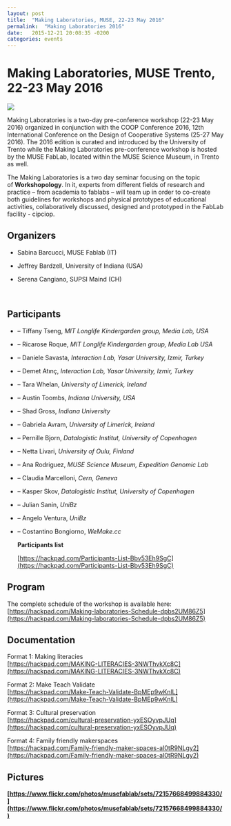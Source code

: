 ```yaml
---
layout: post
title:  "Making Laboratories, MUSE, 22-23 May 2016"
permalink:  "Making Laboratories 2016"
date:   2015-12-21 20:08:35 -0200
categories: events
---
```


<h1>Making Laboratories, MUSE Trento, 22-23 May 2016 </h1>

![](http://fablab.muse.it/wp-content/uploads/2016/03/panoramica_small.jpg)

<p>Making Laboratories is a two-day pre-conference workshop (22-23 May 2016) organized in conjunction with the COOP Conference 2016, 12th International Conference on the Design of Cooperative Systems (25-27 May 2016). The 2016 edition is curated and introduced by the University of Trento while the Making Laboratories pre-conference workshop is hosted by the MUSE FabLab, located within the MUSE Science Museum, in Trento as well.

The Making Laboratories is a two day seminar focusing on the topic of **Workshopology**. In it, experts from different fields of research and practice – from academia to fablabs – will team up in order to co-create both guidelines for workshops and physical prototypes of educational activities, collaboratively discussed, designed and prototyped in the FabLab facility - cipciop. </p>

## Organizers

- Sabina Barcucci, MUSE Fablab (IT)

- Jeffrey Bardzell, University of Indiana (USA)

- Serena Cangiano, SUPSI Maind (CH)

  ​



## Participants

- – Tiffany Tseng, *MIT Longlife Kindergarden group, Media Lab, USA*

- – Ricarose Roque, *MIT Longlife Kindergarden group, Media Lab USA*

- – Daniele Savasta, *Interaction Lab, Yasar University, Izmir, Turkey*

- – Demet Atınç, *Interaction Lab, Yasar University, Izmir, Turkey*

- – Tara Whelan, *University of Limerick, Ireland*

- – Austin Toombs, *Indiana University, USA*

- – Shad Gross, *Indiana University*

- – Gabriela Avram, *University of Limerick, Ireland*

- – Pernille Bjorn, *Datalogistic Institut, University of Copenhagen*

- – Netta Livari, *University of Oulu, Finland*

- – Ana Rodriguez, *MUSE Science Museum, Expedition Genomic Lab*

- – Claudia Marcelloni, *Cern, Geneva*

- – Kasper Skov, *Datalogistic Institut, University of Copenhagen*

- – Julian Sanin, *UniBz*

- – Angelo Ventura, *UniBz*

- – Costantino Bongiorno, *WeMake.cc*

  **Participants list**

  [https://hackpad.com/Participants-List-Bbv53Eh9SgC](https://hackpad.com/Participants-List-Bbv53Eh9SgC)




## Program

The complete schedule of the workshop is available here:  
[https://hackpad.com/Making-laboratories-Schedule-dpbs2UM86Z5](https://hackpad.com/Making-laboratories-Schedule-dpbs2UM86Z5)

## Documentation

Format 1: Making literacies  
[https://hackpad.com/MAKING-LITERACIES-3NWThvkXc8C](https://hackpad.com/MAKING-LITERACIES-3NWThvkXc8C)

Format 2: Make Teach Validate  
[https://hackpad.com/Make-Teach-Validate-BpMEp9wKnlL](https://hackpad.com/Make-Teach-Validate-BpMEp9wKnlL)

Format 3: Cultural preservation  
[https://hackpad.com/cultural-preservation-yxESOyvpJUq](https://hackpad.com/cultural-preservation-yxESOyvpJUq)

Format 4: Family friendly makerspaces  
[https://hackpad.com/Family-friendly-maker-spaces-aI0tR9NLgy2](https://hackpad.com/Family-friendly-maker-spaces-aI0tR9NLgy2)



## Pictures

**[https://www.flickr.com/photos/musefablab/sets/72157668499884330/](https://www.flickr.com/photos/musefablab/sets/72157668499884330/)**





